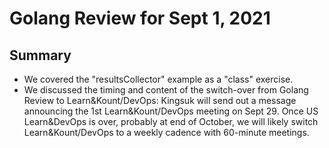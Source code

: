 # Golang Review for Sept 1, 2021

## Summary

* We covered the "resultsCollector" example as a "class" exercise.
* We discussed the timing and content of the switch-over from Golang Review to Learn&Kount/DevOps: Kingsuk will send out a message announcing the 1st Learn&Kount/DevOps meeting on Sept 29. Once US Learn&DevOps is over, probably at end of October, we will likely switch Learn&Kount/DevOps to a weekly cadence with 60-minute meetings.
